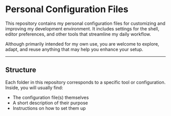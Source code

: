 # Personal Configuration Files

This repository contains my personal configuration files for customizing and improving my development environment.
It includes settings for the shell, editor preferences, and other tools that streamline my daily workflow.

Although primarily intended for my own use, you are welcome to explore, adapt, and reuse anything that may help you enhance your setup.

---

## Structure

Each folder in this repository corresponds to a specific tool or configuration.
Inside, you will usually find:

- The configuration file(s) themselves
- A short description of their purpose
- Instructions on how to set them up
